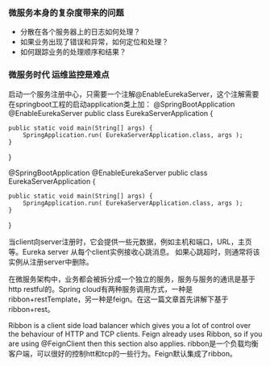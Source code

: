 ### 微服务本身的复杂度带来的问题
* 分散在各个服务器上的日志如何处理？
* 如果业务出现了错误和异常，如何定位和处理？
* 如何跟踪业务的处理顺序和结果？

### 微服务时代 运维监控是难点

启动一个服务注册中心，只需要一个注解@EnableEurekaServer，这个注解需要在springboot工程的启动application类上加：
@SpringBootApplication
@EnableEurekaServer
public class EurekaServerApplication {

    public static void main(String[] args) {
        SpringApplication.run( EurekaServerApplication.class, args );
    }
}

@SpringBootApplication
@EnableEurekaServer
public class EurekaServerApplication {

    public static void main(String[] args) {
        SpringApplication.run( EurekaServerApplication.class, args );
    }
}

当client向server注册时，它会提供一些元数据，例如主机和端口，URL，主页等。Eureka server 从每个client实例接收心跳消息。 如果心跳超时，则通常将该实例从注册server中删除。

在微服务架构中，业务都会被拆分成一个独立的服务，服务与服务的通讯是基于http restful的。Spring cloud有两种服务调用方式，一种是ribbon+restTemplate，另一种是feign。在这一篇文章首先讲解下基于ribbon+rest。

Ribbon is a client side load balancer which gives you a lot of control over the behaviour of HTTP and TCP clients. Feign already uses Ribbon, so if you are using @FeignClient then this section also applies.
ribbon是一个负载均衡客户端，可以很好的控制htt和tcp的一些行为。Feign默认集成了ribbon。